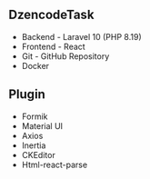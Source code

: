 ## DzencodeTask

- Backend - Laravel 10 (PHP 8.19)
- Frontend - React
- Git - GitHub Repository
- Docker

## Plugin

- Formik
- Material UI
- Axios
- Inertia
- CKEditor
- Html-react-parse